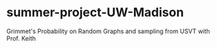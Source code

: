 # summer-project-UW-Madison
Grimmet's Probability on Random Graphs and sampling from USVT with Prof. Keith
